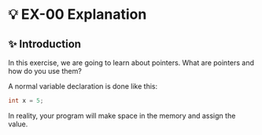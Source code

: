 # 💡 EX-00 Explanation

## ✨ Introduction

In this exercise, we are going to learn about pointers. What are pointers and how do you use them?

A normal variable declaration is done like this:
```c
int x = 5;
```

In reality, your program will make space in the memory and assign the value.
